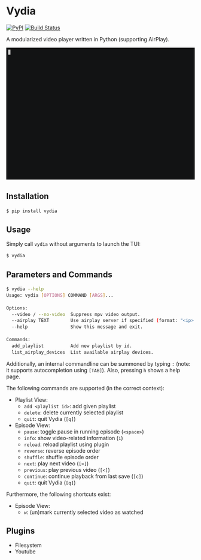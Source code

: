 # Vydia

[![PyPI](https://img.shields.io/pypi/v/vydia.svg?style=flat)](https://pypi.python.org/pypi/vydia)
[![Build Status](https://img.shields.io/travis/kpj/Vydia.svg?style=flat)](https://travis-ci.org/kpj/Vydia)

A modularized video player written in Python (supporting AirPlay).

![Vydia-gif](docs/vydia.gif)


## Installation

```bash
$ pip install vydia
```

## Usage

Simply call `vydia` without arguments to launch the TUI:

```bash
$ vydia
```

## Parameters and Commands

```bash
$ vydia --help
Usage: vydia [OPTIONS] COMMAND [ARGS]...

Options:
  --video / --no-video  Suppress mpv video output.
  --airplay TEXT        Use airplay server if specified (format: "<ip>:<port>").
  --help                Show this message and exit.

Commands:
  add_playlist          Add new playlist by id.
  list_airplay_devices  List available airplay devices.
```

Additionally, an internal commandline can be summoned by typing `:` (note: it supports autocompletion using `[TAB]`).
Also, pressing `h` shows a help page.

The following commands are supported (in the correct context):
* Playlist View:
  * `add <playlist id>`: add given playlist
  * `delete`: delete currently selected playlist
  * `quit`: quit Vydia (`[q]`)
* Episode View:
  * `pause`: toggle pause in running episode (`<space>`)
  * `info`: show video-related information (`i`)
  * `reload`: reload playlist using plugin
  * `reverse`: reverse episode order
  * `shuffle`: shuffle episode order
  * `next`: play next video (`[>]`)
  * `previous`: play previous video (`[<]`)
  * `continue`: continue playback from last save (`[c]`)
  * `quit`: quit Vydia (`[q]`)

Furthermore, the following shortcuts exist:
* Episode View:
  * `w`: (un)mark currently selected video as watched

## Plugins

* Filesystem
* Youtube
